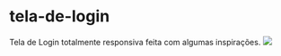 # tela-de-login
Tela de Login totalmente responsiva feita com algumas inspirações.
<img src="blob:https://imgur.com/78c3119e-00b2-4525-9346-9405ab736339"/>

